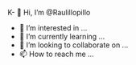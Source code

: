 K- 👋 Hi, I’m @Raulillopillo
- 👀 I’m interested in ...
- 🌱 I’m currently learning ...
- 💞️ I’m looking to collaborate on ...
- 📫 How to reach me ...

<!---
Raulillopillo/Raulillopillo is a ✨ special ✨ repository because its `README.md` (this file) appears on your GitHub profile.
You can click the Preview link to take a look at your changes.
--->
